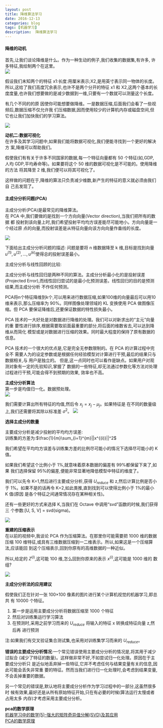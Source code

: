 ```yaml
---
layout: post
title: 降维算法学习
date: 2016-12-13
categories: blog
tags: [机器学习]
description:  降维算法学习
---
```


#### 降维的动机     

首先,让我们谈论降维是什么。作为一种生动的例子,我们收集的数据集,有许多, 许多特征,我绘制两个在这里。       
![](https://raw.githubusercontent.com/whuhan2013/myImage/master/machineLearning/class9/p1.png)     

假设我们未知两个的特征 x1:长度:用厘米表示;X2,是用英寸表示同一物体的长度。
所以,这给了我们高度冗余表示,也许不是两个分开的特征 x1 和 X2,这两个基本的长 度度量,也许我们想要做的是减少数据到一维,只要有一个数就可以测量这个长度。     

有几个不同的的原 因使你可能想要做降维。一是数据压缩,后面我们会看了一些视频后,数据压缩不仅允许我 们压缩数据,因而使用较少的计算机内存或磁盘空间,但它也让我们加快我们的学习算法。     

![](https://raw.githubusercontent.com/whuhan2013/myImage/master/machineLearning/class9/p2.png) 

**动机二:数据可视化**      
在许多及其学习问题中,如果我们能将数据可视化,我们便能寻找到一个更好的解决方 案,降维可以帮助我们。     

假使我们有有关于许多不同国家的数据,每一个特征向量都有 50 个特征(如,GDP, 人均 GDP,平均寿命等)。如果要将这个 50 维的数据可视化是不可能的。使用降维的方法 将其降至 2 维,我们便可以将其可视化了。   

这样做的问题在于,降维的算法只负责减少维数,新产生的特征的意义就必须由我们自 己去发现了。   

#### 主成分分析问题(PCA)     

主成分分析(PCA)是最常见的降维算法。     
在 PCA 中,我们要做的是找到一个方向向量(Vector direction),当我们把所有的数据 都 投射到该向量上时,我们希望投射平均均方误差能尽可能地小。方向向量是一个经过原 点的向量,而投射误差是从特征向量向该方向向量作垂线的长度。  

![](https://raw.githubusercontent.com/whuhan2013/myImage/master/machineLearning/class9/p3.png) 

下面给出主成分分析问题的描述:
问题是要将 n 维数据降至 k 维,目标是找到向量 $u^{(1)},u^{(2)},...,u^{(k)}$使得总的投射误差最小。 

主成分分析与线性回顾的比较:  

主成分分析与线性回归是两种不同的算法。主成分分析最小化的是投射误差(Projected Error),而线性回归尝试的是最小化预测误差。线性回归的目的是预测结果,而主成分分析 不作任何预测。

PCA将n个特征降维到k个,可以用来进行数据压缩,如果100维的向量最后可以用10维来表示,那么压缩率为 90%。同样图像处理领域的 KL 变换使用 PCA 做图像压缩。但 PCA 要保证降维后,还要保证数据的特性损失最小。

PCA 技术的一大好处是对数据进行降维的处理。我们可以对新求出的“主元”向量的重 要性进行排序,根据需要取前面最重要的部分,将后面的维数省去,可以达到降维从而简化 模型或是对数据进行压缩的效果。同时最大程度的保持了原有数据的信息。

PCA 技术的一个很大的优点是,它是完全无参数限制的。在 PCA 的计算过程中完全不 需要人为的设定参数或是根据任何经验模型对计算进行干预,最后的结果只与数据相关,与 用户是独立的。
但是,这一点同时也可以看作是缺点。如果用户对观测对象有一定的先验知识,掌握了 数据的一些特征,却无法通过参数化等方法对处理过程进行干预,可能会得不到预期的效果, 效率也不高。   


**主成分分析算法**      
第一步是均值归一化。数据预处理。     
![](https://raw.githubusercontent.com/whuhan2013/myImage/master/machineLearning/class9/p4.png) 

我们需要计算出所有特征的均值,然后令 $x_j= x_j -μ_j$。如果特征是 在不同的数量级上,我们还需要将其除以标准差 $σ^2$。
![](https://raw.githubusercontent.com/whuhan2013/myImage/master/machineLearning/class9/p5.png) 

**选择主成分的数量**       

主要成分分析是减少投射的平均均方误差:     
训练集的方差为:$\frac{1}{m}\sum_{i=1}^{m}||x^{(i)}||^2$    

我们希望在平均均方误差与训练集方差的比例尽可能小的情况下选择尽可能小的 K 值。 

如果我们希望这个比例小于 1%,就意味着原本数据的偏差有 99%都保留下来了,如果
我们选择保留 95%的偏差,便能非常显著地降低模型中特征的维度了。

我们可以先令 K=1,然后进行主要成分分析,获得 $U_{reduce}$ 和 z,然后计算比例是否小于 1%。如果不是的话再令 K=2,如此类推,直到找到可以使得比例小于 1%的最小 K 值(原因
是各个特征之间通常情况存在某种相关性)。

还有一些更好的方式来选择 K,当我们在 Octave 中调用“svd”函数的时候,我们获得三
个参数:[U, S, V] = svd(sigma)。

![](https://raw.githubusercontent.com/whuhan2013/myImage/master/machineLearning/class9/p6.png)

**重建的压缩表示**     
在以前的视频中,我谈论 PCA 作为压缩算法。在那里你可能需要把 1000 维的数据压缩 100 维特征,或具有三维数据压缩到一二维表示。所以,如果这是一个压缩算法,应该能回 到这个压缩表示,回到你原有的高维数据的一种近似。

所以,给定的 $Z^{(i)}$,这可能 100 维,怎么回到你原来的表示 $x^{(i)}$,这可能是 1000 维的 数组?   

![](https://raw.githubusercontent.com/whuhan2013/myImage/master/machineLearning/class9/p7.png)

**主成分分析法的应用建议**    

假使我们正在针对一张 100×100 像素的图片进行某个计算机视觉的机器学习,即总共 有 10000 个特征。    
1. 第一步是运用主要成分分析将数据压缩至 1000 个特征      
2. 然后对训练集运行学习算法      
3. 在预测时,采用之前学习而来的 $U_{reduce}$ 将输入的特征 x 转换成特征向量 z,然后再 进行预测

注:如果我们有交叉验证集合测试集,也采用对训练集学习而来的 $U_{reduce}$。   

**错误的主要成分分析情况**:一个常见错误使用主要成分分析的情况是,将其用于减少过拟合 (减少了特征的数量)。这样做非常不好,不如尝试归一化处理。原因在于主要成分分析只 是近似地丢弃掉一些特征,它并不考虑任何与结果变量有关的信息,因此可能会丢失非常重 要的特征。然而当我们进行归一化处理时,会考虑到结果变量,不会丢掉重要的数据。

另一个常见的错误是,默认地将主要成分分析作为学习过程中的一部分,这虽然很多时 候有效果,最好还是从所有原始特征开始,只在有必要的时候(算法运行太慢或者占用太多 内存)才考虑采用主要成分分析。   

**pca的数学原理**    
[机器学习中的数学(5)-强大的矩阵奇异值分解(SVD)及其应用](http://www.cnblogs.com/LeftNotEasy/archive/2011/01/19/svd-and-applications.html)      
[PCA的数学原理](http://blog.codinglabs.org/articles/pca-tutorial.html)
